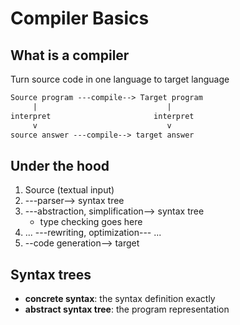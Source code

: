 # Compiler Basics

## What is a compiler

Turn source code in one language to target language

```txt
Source program ---compile--> Target program
     |                             |
interpret                       interpret
     v                             v
source answer ---compile--> target answer
```

## Under the hood

1. Source (textual input)
2. ---parser--> syntax tree
3. ---abstraction, simplification--> syntax tree
    * type checking goes here
4. ... ---rewriting, optimization--- ...
5. --code generation--> target

## Syntax trees

* **concrete syntax**: the syntax definition exactly
* **abstract syntax tree**: the program representation